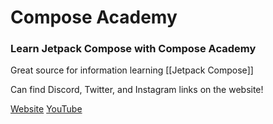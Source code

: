 # Compose Academy


### Learn Jetpack Compose with Compose Academy

Great source for information learning [[Jetpack Compose]]

Can find Discord, Twitter, and Instagram links on the website!

[Website](https://compose.academy/)
[YouTube](https://www.youtube.com/channel/UC66EDPapWM4s1I1YC-KHIGA)
